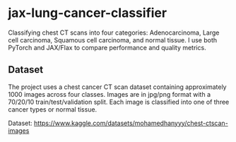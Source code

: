 # jax-lung-cancer-classifier

Classifying chest CT scans into four categories: Adenocarcinoma, Large cell carcinoma, Squamous cell carcinoma, and normal tissue. I use both PyTorch and JAX/Flax to compare performance and quality metrics.

## Dataset

The project uses a chest cancer CT scan dataset containing approximately 1000 images across four classes. Images are in jpg/png format with a 70/20/10 train/test/validation split. Each image is classified into one of three cancer types or normal tissue.

Dataset: https://www.kaggle.com/datasets/mohamedhanyyy/chest-ctscan-images